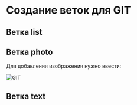 # Создание веток для GIT

##  Ветка list

## Ветка photo

Для добавления изображения нужно ввести:

![GIT](git.jpg)
## Ветка text 
